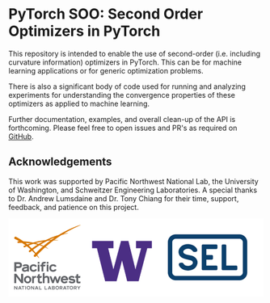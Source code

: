 # PyTorch SOO: Second Order Optimizers in PyTorch
This repository is intended to enable the use of second-order (i.e. including curvature information)
optimizers in PyTorch. This can be for machine learning applications or for generic optimization
problems.

There is also a significant body of code used for running and analyzing experiments for
understanding the convergence properties of these optimizers as applied to machine learning.

Further documentation, examples, and overall clean-up of the API is forthcoming. Please feel free to
open issues and PR's as required on [GitHub](https://github.com/pnnl/pytorch_soo).

## Acknowledgements
This work was supported by Pacific Northwest National Lab, the University of Washington, and
Schweitzer Engineering Laboratories. A special thanks to Dr. Andrew Lumsdaine and Dr. Tony Chiang
for their time, support, feedback, and patience on this project.

![Sponsor Logos](imgs/logos/logos.png)